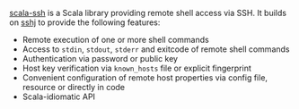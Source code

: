 [scala-ssh](https://github.com/sirthias/scala-ssh) is a Scala library providing remote shell access via SSH.
It builds on [sshj](https://github.com/shikhar/sshj) to provide the following features:

* Remote execution of one or more shell commands
* Access to `stdin`, `stdout`, `stderr` and exitcode of remote shell commands
* Authentication via password or public key
* Host key verification via `known_hosts` file or explicit fingerprint
* Convenient configuration of remote host properties via config file, resource or directly in code
* Scala-idiomatic API
